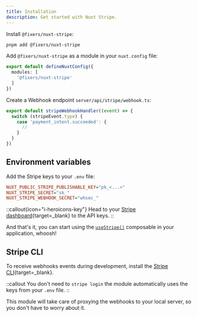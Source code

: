 ```yaml
---
title: Installation
description: Get started with Nuxt Stripe.
---
```


Install `@fixers/nuxt-stripe`:

```bash [pnpm]
pnpm add @fixers/nuxt-stripe
```

Add `@fixers/nuxt-stripe` as a module in your `nuxt.config` file:

```ts [nuxt.config.ts]
export default defineNuxtConfig({
  modules: [
    '@fixers/nuxt-stripe'
  ]
})
```

Create a Webhook endpoint `server/api/stripe/webhook.ts`:

```ts [server/api/stripe/webhook.ts]
export default stripeWebhookHandler((event) => {
  switch (stripeEvent.type) {
    case 'payment_intent.succeeded': {
      //
    }
  }
})
```

## Environment variables

Add the Stripe keys to your `.env` file:

```ini [.env]
NUXT_PUBLIC_STRIPE_PUBLISHABLE_KEY="pk_<...>"
NUXT_STRIPE_SECRET="sk_"
NUXT_STRIPE_WEBHOOK_SECRET="whsec_"
```

::callout{icon="i-heroicons-key"}
Head to your [Stripe dashboard](https://dashboard.stripe.com/test/apikeys){target=_blank} to the API keys.
::

And that's it, you can start using the [`useStripe()`](/usage/use-stripe) composable in your application, whoosh!

## Stripe CLI

To receive webhooks events during development, install the [Stripe CLI](https://stripe.com/docs/stripe-cli){target=_blank}.

::callout
You don't need to `stripe login` the module automatically uses the keys from your `.env` file.
::

This module will take care of proxying the webhooks to your local server, so you don't have to worry about it.
